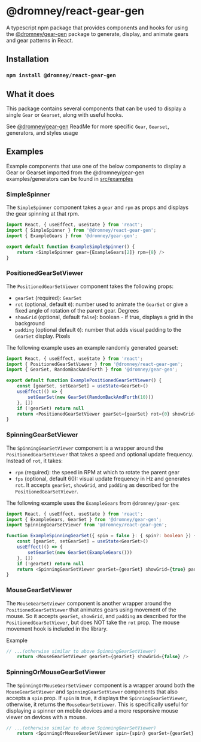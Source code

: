 # @dromney/react-gear-gen
A typescript npm package that provides components and hooks for using the [@dromney/gear-gen](https://github.com/romneyda/gear-gen) package to generate, display, and animate gears and gear patterns in React.

## Installation
### `npm install @dromney/react-gear-gen`

## What it does
This package contains several components that can be used to display a single `Gear` or `Gearset`, along with useful hooks.

See [@dromney/gear-gen](github.com/romneyda/gear-gen) ReadMe for more specific `Gear`, `Gearset`, generators, and styles usage

## Examples
Example components that use one of the below components to display a Gear or Gearset imported from the @dromney/gear-gen examples/generators can be found in [src/examples](https://github.com/RomneyDa/react-gear-gen/tree/main/src/examples)

### SimpleSpinner
The `SimpleSpinner` component takes a `gear` and `rpm` as props and displays the gear spinning at that rpm.

```typescript
import React, { useEffect, useState } from 'react';
import { SimpleSpinner } from '@dromney/react-gear-gen';
import { ExampleGears } from '@dromney/gear-gen';

export default function ExampleSimpleSpinner() {
    return <SimpleSpinner gear={ExampleGears[2]} rpm={8} />
}
```

### PositionedGearSetViewer
The `PositionedGearSetViewer` component takes the following props:
- `gearSet` (required): `GearSet`
- `rot` (optional, default `0`): number used to animate the `GearSet` or give a fixed angle of rotation of the parent gear. Degrees
- `showGrid` (optional, default `false`): boolean - if true, displays a grid in the background
- `padding` (optional default `0`): number that adds visual padding to the `GearSet` display. Pixels

The following example uses an example randomly generated gearset:
```typescript
import React, { useEffect, useState } from 'react';
import { PositionedGearSetViewer } from '@dromney/react-gear-gen';
import { GearSet, RandomBackAndForth } from '@dromney/gear-gen';

export default function ExamplePositionedGearSetViewer() {
    const [gearSet, setGearSet] = useState<GearSet>()
    useEffect(() => {
        setGearSet(new GearSet(RandomBackAndForth(10)))
    }, [])
    if (!gearSet) return null
    return <PositionedGearSetViewer gearSet={gearSet} rot={0} showGrid={false} padding={10} />
}
```

### SpinningGearSetViewer
The `SpinningGearSetViewer` component is a wrapper around the `PositionedGearSetViewer` that takes a speed and optional update frequency. Instead of `rot`, it takes:
- `rpm` (required): the speed in RPM at which to rotate the parent gear
- `fps` (optional, default 60): visual update frequency in Hz
and generates `rot`. It accepts `gearSet`, `showGrid`, and `padding` as described for the `PositionedGearSetViewer`.

The following example uses the `ExampleGears` from `@dromney/gear-gen`:
```typescript
import React, { useEffect, useState } from 'react';
import { ExampleGears, GearSet } from '@dromney/gear-gen';
import SpinningGearSetViewer from '@dromney/react-gear-gen';

function ExampleSpinningGearSet({ spin = false }: { spin?: boolean }) {
    const [gearSet, setGearSet] = useState<GearSet>()
    useEffect(() => {
        setGearSet(new GearSet(ExampleGears()))
    }, [])
    if (!gearSet) return null
    return <SpinningGearSetViewer gearSet={gearSet} showGrid={true} padding={3} rpm={20} />
}
```

### MouseGearSetViewer
The `MouseGearSetViewer` component is another wrapper around the `PositionedGearSetViewer` that animates gears using movement of the mouse. So it accepts `gearSet`, `showGrid`, and `padding` as described for the `PositionedGearSetViewer`, but does NOT take the `rot` prop. The mouse movement hook is included in the library.

Example
```typescript
// ...(otherwise similar to above SpinningGearSetViewer)
    return <MouseGearSetViewer gearSet={gearSet} showGrid={false} />
```

### SpinningOrMouseGearSetViewer
The `SpinningOrMouseGearSetViewer` component is a wrapper around both the `MouseGearSetViewer` and `SpinningGearSetViewer` components that also accepts a `spin` prop. If `spin` is true, it displays the `SpinningGearSetViewer`, otherwise, it returns the `MouseGearSetViewer`. This is specifically useful for displaying a spinner on mobile devices and a more responsive mouse viewer on devices with a mouse.
```typescript
// ...(otherwise similar to above SpinningGearSetViewer)
    return <SpinningOrMouseGearSetViewer spin={spin} gearSet={gearSet} showGrid={true} padding={3} rpm={20} />


```





